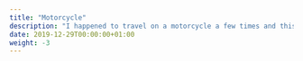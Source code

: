 ```yaml
---
title: "Motorcycle"
description: "I happened to travel on a motorcycle a few times and this section contains some writeups which might be useful if one considers something similar."
date: 2019-12-29T00:00:00+01:00
weight: -3
---
```

